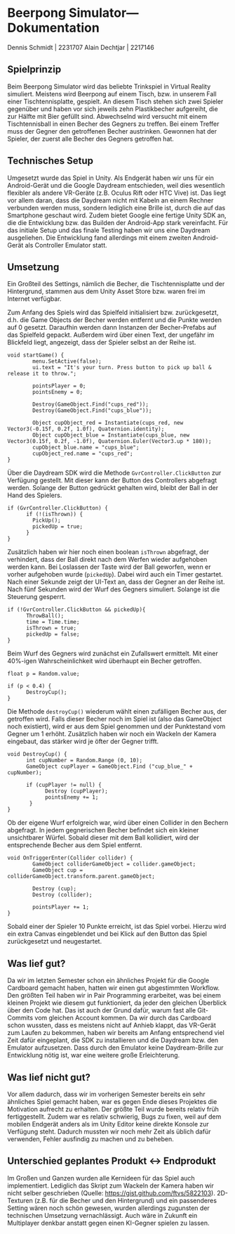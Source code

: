 # Beerpong Simulator—Dokumentation

Dennis Schmidt | 2231707
Alain Dechtjar | 2217146

## Spielprinzip

Beim Beerpong Simulator wird das beliebte Trinkspiel in Virtual Reality simuliert. Meistens wird Beerpong auf einem Tisch, bzw. in unserem Fall einer Tischtennisplatte, gespielt. An diesem Tisch stehen sich zwei Spieler gegenüber und haben vor sich jeweils zehn Plastikbecher aufgereiht, die zur Hälfte mit Bier gefüllt sind. Abwechselnd wird versucht mit einem Tischtennisball in einen Becher des Gegners zu treffen. Bei einem Treffer muss der Gegner den getroffenen Becher austrinken. Gewonnen hat der Spieler, der zuerst alle Becher des Gegners getroffen hat.


## Technisches Setup

Umgesetzt wurde das Spiel in Unity. Als Endgerät haben wir uns für ein Android-Gerät und die Google Daydream entschieden, weil dies wesentlich flexibler als andere VR-Geräte (z.B. Oculus Rift oder HTC Vive) ist. Das liegt vor allem daran, dass die Daydream nicht mit Kabeln an einem Rechner verbunden werden muss, sondern lediglich eine Brille ist, durch die auf das Smartphone geschaut wird. Zudem bietet Google eine fertige Unity SDK an, die die Entwicklung bzw. das Builden der Android-App stark vereinfacht.
Für das initiale Setup und das finale Testing haben wir uns eine Daydream ausgeliehen. Die Entwicklung fand allerdings mit einem zweiten Android-Gerät als Controller Emulator statt.


## Umsetzung

Ein Großteil des Settings, nämlich die Becher, die Tischtennisplatte und der Hintergrund, stammen aus dem Unity Asset Store bzw. waren frei im Internet verfügbar.

Zum Anfang des Spiels wird das Spielfeld initialisiert bzw. zurückgesetzt, d.h. die Game Objects der Becher werden entfernt und die Punkte werden auf 0 gesetzt. Daraufhin werden dann Instanzen der Becher-Prefabs auf das Spielfeld gepackt. Außerdem wird über einen Text, der ungefähr im Blickfeld liegt, angezeigt, dass der Spieler selbst an der Reihe ist.


    void startGame() {
            menu.SetActive(false);
            ui.text = "It's your turn. Press button to pick up ball & release it to throw.";
    
            pointsPlayer = 0;
            pointsEnemy = 0;
    
            Destroy(GameObject.Find("cups_red"));
            Destroy(GameObject.Find("cups_blue"));
    
            Object cupObject_red = Instantiate(cups_red, new Vector3(-0.15f, 0.2f, 1.0f), Quaternion.identity);
            Object cupObject_blue = Instantiate(cups_blue, new Vector3(0.15f, 0.2f, -1.0f), Quaternion.Euler(Vector3.up * 180));
            cupObject_blue.name = "cups_blue";
            cupObject_red.name = "cups_red";
    }

Über die Daydream SDK wird die Methode `GvrController.ClickButton` zur Verfügung gestellt. Mit dieser kann der Button des Controllers abgefragt werden. Solange der Button gedrückt gehalten wird, bleibt der Ball in der Hand des Spielers.


    if (GvrController.ClickButton) {
          if (!(isThrown)) {
            PickUp();
            pickedUp = true;
          }
    }


Zusätzlich haben wir hier noch einen boolean `isThrown` abgefragt, der verhindert, dass der Ball direkt nach dem Werfen wieder aufgehoben werden kann.
Bei Loslassen der Taste wird der Ball geworfen, wenn er vorher aufgehoben wurde (`pickedUp`). Dabei wird auch ein Timer gestartet. Nach einer Sekunde zeigt der UI-Text an, dass der Gegner an der Reihe ist. Nach fünf Sekunden wird der Wurf des Gegners simuliert. Solange ist die Steuerung gesperrt.


    if (!GvrController.ClickButton && pickedUp){
          ThrowBall();
          time = Time.time;
          isThrown = true;
          pickedUp = false;
    }


Beim Wurf des Gegners wird zunächst ein Zufallswert ermittelt. Mit einer 40%-igen Wahrscheinlichkeit wird überhaupt ein Becher getroffen.


    float p = Random.value;
    
    if (p < 0.4) {
          DestroyCup();
    }


Die Methode `destroyCup()` wiederum wählt einen zufälligen Becher aus, der getroffen wird. Falls dieser Becher noch im Spiel ist (also das GameObject noch existiert), wird er aus dem Spiel genommen und der Punktestand vom Gegner um 1 erhöht. Zusätzlich haben wir noch ein Wackeln der Kamera eingebaut, das stärker wird je öfter der Gegner trifft.


    void DestroyCup() {
          int cupNumber = Random.Range (0, 10);
          GameObject cupPlayer = GameObject.Find ("cup_blue_" + cupNumber);
    
          if (cupPlayer != null) {
                Destroy (cupPlayer);
                pointsEnemy += 1;
           }
    }


Ob der eigene Wurf erfolgreich war, wird über einen Collider in den Bechern abgefragt. In jedem gegnerischen Becher befindet sich ein kleiner unsichtbarer Würfel. Sobald dieser mit dem Ball kollidiert, wird der entsprechende Becher aus dem Spiel entfernt.


    void OnTriggerEnter(Collider collider) {
            GameObject colliderGameObject = collider.gameObject;
            GameObject cup = colliderGameObject.transform.parent.gameObject;
    
            Destroy (cup);
            Destroy (collider);
    
            pointsPlayer += 1;
    }


Sobald einer der Spieler 10 Punkte erreicht, ist das Spiel vorbei. Hierzu wird ein extra Canvas eingeblendet und bei Klick auf den Button das Spiel zurückgesetzt und neugestartet.


## Was lief gut?

Da wir im letzten Semester schon ein ähnliches Projekt für die Google Cardboard gemacht haben, hatten wir einen gut abgestimmten Workflow. Den größten Teil haben wir in Pair Programming erarbeitet, was bei einem kleinen Projekt wie diesem gut funktioniert, da jeder den gleichen Überblick über den Code hat. Das ist auch der Grund dafür, warum fast alle Git-Commits vom gleichen Account kommen.
Da wir durch das Cardboard schon wussten, dass es meistens nicht auf Anhieb klappt, das VR-Gerät zum Laufen zu bekommen, haben wir bereits am Anfang entsprechend viel Zeit dafür eingeplant, die SDK zu installieren und die Daydream bzw. den Emulator aufzusetzen. Dass durch den Emulator keine Daydream-Brille zur Entwicklung nötig ist, war eine weitere große Erleichterung.


## Was lief nicht gut?

Vor allem dadurch, dass wir im vorherigen Semester bereits ein sehr ähnliches Spiel gemacht haben, war es gegen Ende dieses Projektes die Motivation aufrecht zu erhalten. Der größte Teil wurde bereits relativ früh fertiggestellt. 
Zudem war es relativ schwierig, Bugs zu fixen, weil auf dem mobilen Endgerät anders als im Unity Editor keine direkte Konsole zur Verfügung steht. Dadurch mussten wir noch mehr Zeit als üblich dafür verwenden, Fehler ausfindig zu machen und zu beheben.


## Unterschied geplantes Produkt ↔ Endprodukt

Im Großen und Ganzen wurden alle Kernideen für das Spiel auch implementiert. Lediglich das Skript zum Wackeln der Kamera haben wir nicht selber geschrieben (Quelle: https://gist.github.com/ftvs/5822103). 2D-Texturen (z.B. für die Becher und den Hintergrund) und ein passenderes Setting wären noch schön gewesen, wurden allerdings zugunsten der technischen Umsetzung vernachlässigt. Auch wäre in Zukunft ein Multiplayer denkbar anstatt gegen einen KI-Gegner spielen zu lassen.

